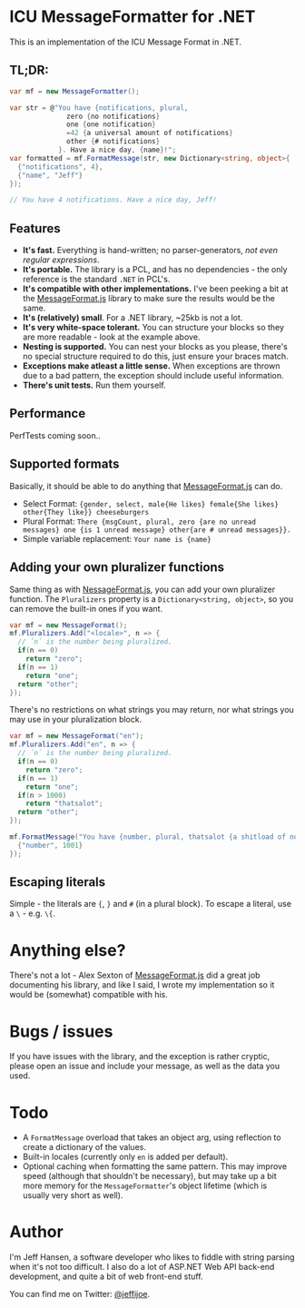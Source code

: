# ICU MessageFormatter for .NET

This is an implementation of the ICU Message Format in .NET.

## TL;DR:

````csharp
var mf = new MessageFormatter();

var str = @"You have {notifications, plural,
              zero {no notifications}
              one {one notification}
              =42 {a universal amount of notifications}
              other {# notifications}
            }. Have a nice day, {name}!";
var formatted = mf.FormatMessage(str, new Dictionary<string, object>{
  {"notifications", 4},
  {"name", "Jeff"}
});

// You have 4 notifications. Have a nice day, Jeff!
````

## Features

* **It's fast.** Everything is hand-written; no parser-generators, *not even regular expressions*.
* **It's portable.** The library is a PCL, and has no dependencies - the only reference is the standard `.NET` in PCL's.
* **It's compatible with other implementations.** I've been peeking a bit at the [MessageFormat.js][0] library to make sure
  the results would be the same.
* **It's (relatively) small**. For a .NET library, ~25kb is not a lot.
* **It's very white-space tolerant.** You can structure your blocks so they are more readable - look at the example above.
* **Nesting is supported.** You can nest your blocks as you please, there's no special structure required to do this, just ensure your braces match.
* **Exceptions make atleast a little sense.** When exceptions are thrown due to a bad pattern, the exception should include useful information.
* **There's unit tests.** Run them yourself.

## Performance

PerfTests coming soon..

## Supported formats

Basically, it should be able to do anything that [MessageFormat.js][0] can do.

* Select Format: `{gender, select, male{He likes} female{She likes} other{They like}} cheeseburgers`
* Plural Format: `There {msgCount, plural, zero {are no unread messages} one {is 1 unread message} other{are # unread messages}}.`
* Simple variable replacement: `Your name is {name}`
 
## Adding your own pluralizer functions

Same thing as with [NessageFormat.js][0], you can add your own pluralizer function.
The `Pluralizers` property is a `Dictionary<string, object>`, so you can remove the built-in
ones if you want.

````csharp
var mf = new MessageFormat();
mf.Pluralizers.Add("<locale>", n => {
  // ´n´ is the number being pluralized.
  if(n == 0)
    return "zero";
  if(n == 1)
    return "one";
  return "other";
});
````

There's no restrictions on what strings you may return, nor what strings
you may use in your pluralization block.

````csharp
var mf = new MessageFormat("en");
mf.Pluralizers.Add("en", n => {
  // ´n´ is the number being pluralized.
  if(n == 0)
    return "zero";
  if(n == 1)
    return "one";
  if(n > 1000)
    return "thatsalot";
  return "other";
});

mf.FormatMessage("You have {number, plural, thatsalot {a shitload of notifications} other {# notifications}}", new Dictionary<string, object>{
  {"number", 1001}
});
````

## Escaping literals

Simple - the literals are `{`, `}` and `#` (in a plural block). 
To escape a literal, use a `\` - e.g. `\{`.
  
# Anything else?

There's not a lot - Alex Sexton of [MessageFormat.js][0] did a great job documenting his library, and like I said,
I wrote my implementation so it would be (somewhat) compatible with his.

# Bugs / issues

If you have issues with the library, and the exception is rather cryptic, please open an issue
and include your message, as well as the data you used.

# Todo

* A `FormatMessage` overload that takes an object arg, using reflection to create a dictionary of the values.
* Built-in locales (currently only `en` is added per default).
* Optional caching when formatting the same pattern. This may improve speed (although that shouldn't be necessary), but may take up a bit more memory
  for the `MessageFormatter`'s object lifetime (which is usually very short as well).

# Author

I'm Jeff Hansen, a software developer who likes to fiddle with string parsing when it's not too difficult.
I also do a lot of ASP.NET Web API back-end development, and quite a bit of web front-end stuff.

You can find me on Twitter: [@jeffijoe][1].

  [0]: https://github.com/SlexAxton/messageformat.js
  [1]: https://twitter.com/jeffijoe